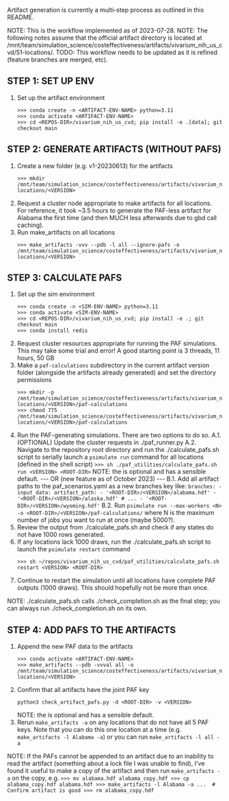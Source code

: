 Artifact generation is currently a multi-step process as outlined in this README.


NOTE: This is the workflow implemented as of 2023-07-28.
NOTE: The following notes assume that the official artifact directory is located at /mnt/team/simulation_science/costeffectiveness/artifacts/vivarium_nih_us_cvd/51-locations/.
TODO: This workflow needs to be updated as it is refined (feature branches are merged, etc).


STEP 1: SET UP ENV
------------------
1. Set up the artifact environment
    ```
    >>> conda create -n <ARTIFACT-ENV-NAME> python=3.11
    >>> conda activate <ARTIFACT-ENV-NAME>
    >>> cd <REPOS-DIR>/vivarium_nih_us_cvd; pip install -e .[data]; git checkout main
    ```


STEP 2: GENERATE ARTIFACTS (WITHOUT PAFS)
-----------------------------------------
1. Create a new <VERSION> folder (e.g. v1-20230613) for the artifacts 
    ```
    >>> mkdir /mnt/team/simulation_science/costeffectiveness/artifacts/vivarium_nih_us_cvd/51-locations/<VERSION>
    ```
2. Request a cluster node appropriate to make artifacts for all locations. For reference, it took ~3.5 hours to generate the PAF-less artifact for Alabama the first time (and then MUCH less afterwards due to gbd call caching).
3. Run make_artifacts on all locations
    ```
    >>> make_artifacts -vvv --pdb -l all --ignore-pafs -o /mnt/team/simulation_science/costeffectiveness/artifacts/vivarium_nih_us_cvd/51-locations/<VERSION>
    ```


STEP 3: CALCULATE PAFS
----------------------
1. Set up the sim environment
    ```
    >>> conda create -n <SIM-ENV-NAME> python=3.11
    >>> conda activate <SIM-ENV-NAME>
    >>> cd <REPOS-DIR>/vivarium_nih_us_cvd; pip install -e .; git checkout main
    >>> conda install redis
    ```
2. Request cluster resources appropriate for running the PAF simulations. This may take some trial and error! A good starting point is 3 threads, 11 hours, 50 GB
3. Make a `paf-calculations` subdirectory in the current artifact version folder (alongside the artifacts already generated) and set the directory permissions
    ```
    >>> mkdir -p /mnt/team/simulation_science/costeffectiveness/artifacts/vivarium_nih_us_cvd/51-locations/<VERSION>/paf-calculations
    >>> chmod 775 /mnt/team/simulation_science/costeffectiveness/artifacts/vivarium_nih_us_cvd/51-locations/<VERSION>/paf-calculations
    ```
4. Run the PAF-generating simulations. There are two options to do so.
    A.1. (OPTIONAL) Update the cluster requests in ./paf_runner.py
    A.2. Navigate to the repository root directory and run the ./calculate_pafs.sh script to serially launch a `psimulate run` command for all locations (defined in the shell script)
        ```
        >>> sh ./paf_utilities/calculate_pafs.sh run <VERSION> <ROOT-DIR>
        ```
        NOTE: the <ROOT-DIR> is optional and has a sensible default.
    --- OR (new feature as of October 2023) ---
    B.1. Add all artifact paths to the paf_scenarios.yaml as a new branches key like:
        ```
        branches:
        - input_data:
            artifact_path:
                - '<ROOT-DIR>/<VERSION>/alabama.hdf'
                - '<ROOT-DIR>/<VERSION>/alaska.hdf'
                # ...
                - '<ROOT-DIR>/<VERSION>/wyoming.hdf'
        ```
    B.2. Run `psimulate run --max-workers <N> -o <ROOT-DIR>/<VERSION>/paf-calculations/` where N is the maximum number of jobs you want to run at once (maybe 5000?).
5. Review the output from ./calculate_pafs.sh and check if any states do not have 1000 rows generated.
6. If any locations lack 1000 draws, run the ./calculate_pafs.sh script to launch the `psimulate restart` command
    ```
    >>> sh ~/repos/vivarium_nih_us_cvd/paf_utilities/calculate_pafs.sh restart <VERSION> <ROOT-DIR>
    ```
7. Continue to restart the simulation until all locations have complete PAF outputs (1000 draws). This should hopefully not be more than once.

NOTE: ./calculate_pafs.sh calls ./check_completion.sh as the final step; you can always run ./check_completion.sh on its own.


STEP 4: ADD PAFS TO THE ARTIFACTS
---------------------------------
1. Append the new PAF data to the artifacts
    ```
    >>> conda activate <ARTIFACT-ENV-NAME>
    >>> make_artifacts --pdb -vvval all -o /mnt/team/simulation_science/costeffectiveness/artifacts/vivarium_nih_us_cvd/51-locations/<VERSION>
    ```
2. Confirm that all artifacts have the joint PAF key
    ```
    python3 check_artifact_pafs.py -d <ROOT-DIR> -v <VERSION>
    ```
    NOTE: the <ROOT-DIR> is optional and has a sensible default.
3. Rerun `make_artifacts -a` on any locations that do not have all 5 PAF keys. Note that you can do this one location at a time (e.g. `make_artifacts -l Alabama -a`) or you can run `make_artifacts -l all -a`

NOTE: If the PAFs cannot be appended to an artifact due to an inability to read the artifact (something about a lock file I was unable to find), I've found it useful to make a copy of the artifact and then run `make_artifacts -a` on the copy, e.g.
    ```
    >>> mv alabama.hdf alabama_copy.hdf
    >>> cp alabama_copy.hdf alabama.hdf
    >>> make_artifacts -l Alabama -a ...  # Confirm artifact is good
    >>> rm alabama_copy.hdf
    ```
